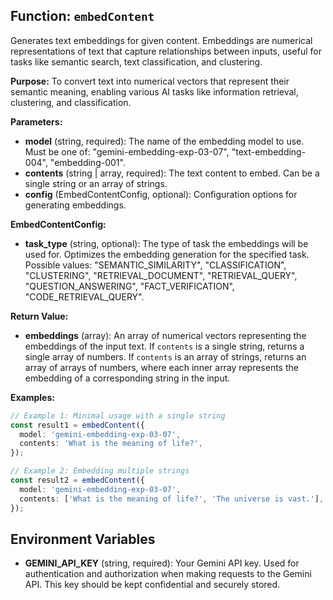 ## Function: `embedContent`

Generates text embeddings for given content. Embeddings are numerical representations of text that capture relationships between inputs, useful for tasks like semantic search, text classification, and clustering.

**Purpose:**
To convert text into numerical vectors that represent their semantic meaning, enabling various AI tasks like information retrieval, clustering, and classification.

**Parameters:**

- **model** (string, required): The name of the embedding model to use. Must be one of: "gemini-embedding-exp-03-07", "text-embedding-004", "embedding-001".
- **contents** (string | array<string>, required): The text content to embed. Can be a single string or an array of strings.
- **config** (EmbedContentConfig, optional): Configuration options for generating embeddings.

**EmbedContentConfig:**

- **task_type** (string, optional): The type of task the embeddings will be used for. Optimizes the embedding generation for the specified task. Possible values: "SEMANTIC_SIMILARITY", "CLASSIFICATION", "CLUSTERING", "RETRIEVAL_DOCUMENT", "RETRIEVAL_QUERY", "QUESTION_ANSWERING", "FACT_VERIFICATION", "CODE_RETRIEVAL_QUERY".

**Return Value:**

- **embeddings** (array<number>): An array of numerical vectors representing the embeddings of the input text. If `contents` is a single string, returns a single array of numbers. If `contents` is an array of strings, returns an array of arrays of numbers, where each inner array represents the embedding of a corresponding string in the input.

**Examples:**

```typescript
// Example 1: Minimal usage with a single string
const result1 = embedContent({
  model: 'gemini-embedding-exp-03-07',
  contents: 'What is the meaning of life?',
});

// Example 2: Embedding multiple strings
const result2 = embedContent({
  model: 'gemini-embedding-exp-03-07',
  contents: ['What is the meaning of life?', 'The universe is vast.'],
});
```

## Environment Variables

- **GEMINI_API_KEY** (string, required): Your Gemini API key. Used for authentication and authorization when making requests to the Gemini API. This key should be kept confidential and securely stored.
